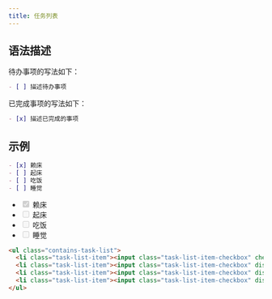 ```yaml
---
title: 任务列表
---
```


## 语法描述

待办事项的写法如下：

```markdown
- [ ] 描述待办事项
```

已完成事项的写法如下：

```markdown
- [x] 描述已完成的事项
```

## 示例

```markdown
- [x] 赖床
- [ ] 起床
- [ ] 吃饭
- [ ] 睡觉
```

<div class='exmp'>
  <div class='exmp-container'>
    <ul class="contains-task-list">
      <li class="task-list-item"><input class="task-list-item-checkbox" checked="" disabled="" type="checkbox"> 赖床</li>
      <li class="task-list-item"><input class="task-list-item-checkbox" disabled="" type="checkbox"> 起床</li>
      <li class="task-list-item"><input class="task-list-item-checkbox" disabled="" type="checkbox"> 吃饭</li>
      <li class="task-list-item"><input class="task-list-item-checkbox" disabled="" type="checkbox"> 睡觉</li>
    </ul>
  </div>
</div>

```html
<ul class="contains-task-list">
  <li class="task-list-item"><input class="task-list-item-checkbox" checked="" disabled="" type="checkbox"> 赖床</li>
  <li class="task-list-item"><input class="task-list-item-checkbox" disabled="" type="checkbox"> 起床</li>
  <li class="task-list-item"><input class="task-list-item-checkbox" disabled="" type="checkbox"> 吃饭</li>
  <li class="task-list-item"><input class="task-list-item-checkbox" disabled="" type="checkbox"> 睡觉</li>
</ul>
```


